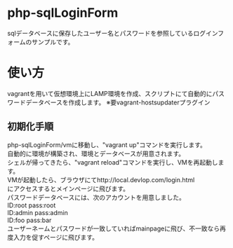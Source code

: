 # php-sqlLoginForm
sqlデータベースに保存したユーザー名とパスワードを参照しているログインフォームのサンプルです。
# 使い方
vagrantを用いて仮想環境上にLAMP環境を作成、スクリプトにて自動的にパスワードデータベースを作成します。
※要vagrant-hostsupdaterプラグイン
## 初期化手順
php-sqlLoginForm/vmに移動し、"vagrant up"コマンドを実行します。  
自動的に環境が構築され、環境とデータベースが用意されます。  
シェルが帰ってきたら、"vagrant reload"コマンドを実行し、VMを再起動します。  
VMが起動したら、ブラウザにてhttp://local.devlop.com/login.html  
にアクセスするとメインページに飛びます。  
パスワードデータベースには、次のアカウントを用意しました。  
ID:root pass:root  
ID:admin pass:admin  
ID:foo pass:bar  
ユーザーネームとパスワードが一致していればmainpageに飛び、不一致なら再度入力を促すページに飛びます。  
